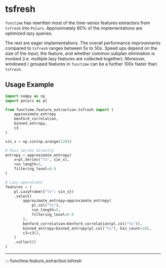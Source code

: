 # tsfresh

`functime` has rewritten most of the time-series features extractors from `tsfresh` into `Polars`.
Approximately 80% of the implementations are optimized lazy queries.

The rest are eager implementations. The overall performance improvements compared to `tsfresh` ranges between 5x to 50x.
Speed ups depend on the size of the input, the feature, and whether common subplan elimination is invoked
(i.e. multiple lazy features are collected together). Moreover, windowed / grouped features in `functime` can be a further 100x faster than `tsfresh`.

## Usage Example

```python
import numpy as np
import polars as pl

from functime.feature_extraction.tsfresh import (
    approximate_entropy
    benford_correlation,
    binned_entropy,
    c3
)

sin_x = np.sin(np.arange(120))

# Pass series directly
entropy = approximate_entropy(
    x=pl.Series("ts", sin_x),
    run_length=5,
    filtering_level=0.0
)

# Lazy operations
features = (
    pl.LazyFrame({"ts": sin_x})
    .select(
        approximate_entropy=approximate_entropy(
            pl.col("ts"),
            run_length=5,
            filtering_level=0.0
        ),
        benford_correlation=benford_correlation(pl.col("ts")),
        binned_entropy=binned_entropy(pl.col("ts"), bin_count=10),
        c3=c3(),
    )
    .collect()
)
```
---

::: functime.feature_extraction.tsfresh
